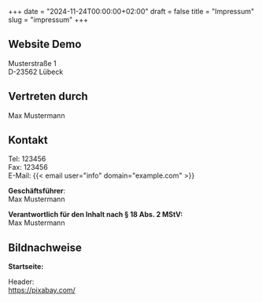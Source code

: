 +++
date = "2024-11-24T00:00:00+02:00"
draft = false
title = "Impressum"
slug = "impressum"
+++

## Website Demo

Musterstraße 1  
D-23562 Lübeck

## Vertreten durch

Max Mustermann

## Kontakt

Tel: 123456  
Fax: 123456  
E-Mail: {{< email user="info" domain="example.com" >}}

**Geschäftsführer**:  
Max Mustermann  

**Verantwortlich für den Inhalt nach § 18 Abs. 2 MStV:**  
Max Mustermann  

## Bildnachweise

**Startseite:**

Header:  
https://pixabay.com/
